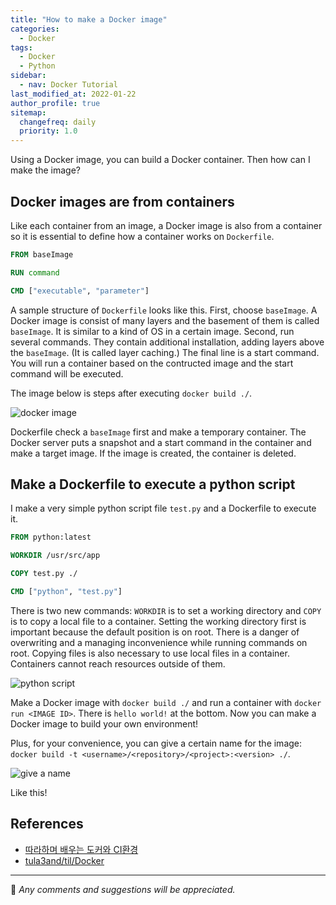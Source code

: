 ```yaml
---
title: "How to make a Docker image"
categories:
  - Docker
tags:
  - Docker
  - Python
sidebar:
  - nav: Docker Tutorial
last_modified_at: 2022-01-22
author_profile: true
sitemap:
  changefreq: daily
  priority: 1.0
---
```


Using a Docker image, you can build a Docker container.
Then how can I make the image?

## Docker images are from containers

Like each container from an image, a Docker image is also from a container so
it is essential to define how a container works on `Dockerfile`.

```dockerfile
FROM baseImage

RUN command

CMD ["executable", "parameter"]
```

A sample structure of `Dockerfile` looks like this.
First, choose `baseImage`. A Docker image is consist of many layers and the basement of them is called `baseImage`.
It is similar to a kind of OS in a certain image.
Second, run several commands. They contain additional installation, adding layers above the `baseImage`.
(It is called layer caching.)
The final line is a start command.
You will run a container based on the contructed image and the start command will be executed.

The image below is steps after executing `docker build ./`.

![docker image](https://user-images.githubusercontent.com/62553200/150622802-78dd6b8d-6232-4738-9637-61fd38128210.jpeg)

Dockerfile check a `baseImage` first and make a temporary container.
The Docker server puts a snapshot and a start command in the container and make a target image.
If the image is created, the container is deleted.

## Make a Dockerfile to execute a python script

I make a very simple python script file `test.py` and a Dockerfile to execute it.

```dockerfile
FROM python:latest

WORKDIR /usr/src/app

COPY test.py ./

CMD ["python", "test.py"]
```

There is two new commands: `WORKDIR` is to set a working directory
and `COPY` is to copy a local file to a container.
Setting the working directory first is important because the default position is on root.
There is a danger of overwriting and a managing inconvenience while running commands on root.
Copying files is also necessary to use local files in a container.
Containers cannot reach resources outside of them.

![python script](https://user-images.githubusercontent.com/62553200/150623859-5bcfac18-036c-4e89-8dee-d8594192d193.png)

Make a Docker image with `docker build ./` and run a container with `docker run <IMAGE ID>`.
There is `hello world!` at the bottom. Now you can make a Docker image to build your own environment!

Plus, for your convenience, you can give a certain name for the image: `docker build -t <username>/<repository>/<project>:<version> ./`.

![give a name](https://user-images.githubusercontent.com/62553200/150624452-e6ee822e-656c-4c7e-8a7e-cbdad6d95160.png)

Like this!

## References

- [따라하며 배우는 도커와 CI환경](https://www.inflearn.com/course/%EB%94%B0%EB%9D%BC%ED%95%98%EB%A9%B0-%EB%B0%B0%EC%9A%B0%EB%8A%94-%EB%8F%84%EC%BB%A4-ci)
- [tula3and/til/Docker](https://github.com/tula3and/til/blob/master/System%20Programming/Docker.md)

---

💬 _Any comments and suggestions will be appreciated._
